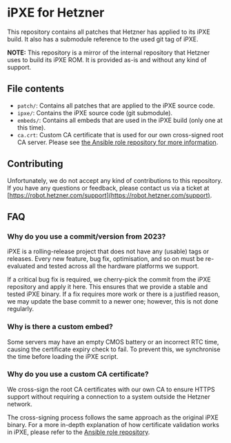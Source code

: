 # iPXE for Hetzner

This repository contains all patches that Hetzner has applied to its iPXE build.
It also has a submodule reference to the used git tag of iPXE.

**NOTE:** This repository is a mirror of the internal repository that Hetzner uses to build its iPXE ROM. It is provided as-is and without any kind of support.

## File contents

- `patch/`: Contains all patches that are applied to the iPXE source code.
- `ipxe/`: Contains the iPXE source code (git submodule).
- `embeds/`: Contains all embeds that are used in the iPXE build (only one at this time).
- `ca.crt`: Custom CA certificate that is used for our own cross-signed root CA server. Please see [the Ansible role repository for more information](https://github.com/hetznercloud/ansible-role-ipxe-ca).

## Contributing

Unfortunately, we do not accept any kind of contributions to this repository. If you have any questions or feedback, please contact us via a ticket
at [https://robot.hetzner.com/support](https://robot.hetzner.com/support).

## FAQ

### Why do you use a commit/version from 2023?

iPXE is a rolling-release project that does not have any (usable) tags or releases. Every new feature, bug fix, optimisation, and so on must be re-evaluated and tested across all the hardware platforms we support.

If a critical bug fix is required, we cherry-pick the commit from the iPXE repository and apply it here. This ensures that we provide a stable and tested iPXE binary. If a fix requires more work or there is a justified reason, we may update the base commit to a newer one; however, this is not done regularly.

### Why is there a custom embed?

Some servers may have an empty CMOS battery or an incorrect RTC time, causing the certificate expiry check to fail. To prevent this, we synchronise the time before loading the iPXE script.

### Why do you use a custom CA certificate?

We cross-sign the root CA certificates with our own CA to ensure HTTPS support without requiring a connection to a system outside the Hetzner network.

The cross-signing process follows the same approach as the original iPXE binary. For a more in-depth explanation of how certificate validation works in iPXE, please refer to the [Ansible role repository](https://github.com/hetznercloud/ansible-role-ipxe-ca).

